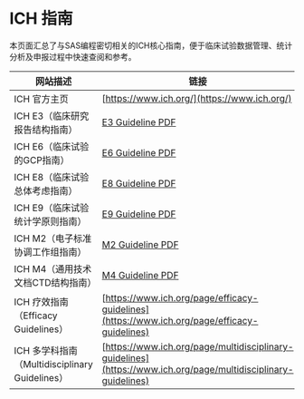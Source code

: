 # ICH 指南

本页面汇总了与SAS编程密切相关的ICH核心指南，便于临床试验数据管理、统计分析及申报过程中快速查阅和参考。

| 网站描述                                       | 链接                                                                                                           |
| ---------------------------------------------- | -------------------------------------------------------------------------------------------------------------- |
| ICH 官方主页                                   | [https://www.ich.org/](https://www.ich.org/)                                                                   |
| ICH E3（临床研究报告结构指南）                 | [E3 Guideline PDF](https://database.ich.org/sites/default/files/E3_Guideline.pdf)                              |
| ICH E6（临床试验的GCP指南）                    | [E6 Guideline PDF](https://database.ich.org/sites/default/files/E6_Guideline.pdf)                              |
| ICH E8（临床试验总体考虑指南）                 | [E8 Guideline PDF](https://database.ich.org/sites/default/files/E8_Guideline.pdf)                              |
| ICH E9（临床试验统计学原则指南）               | [E9 Guideline PDF](https://database.ich.org/sites/default/files/E9_Guideline.pdf)                              |
| ICH M2（电子标准协调工作组指南）               | [M2 Guideline PDF](https://database.ich.org/sites/default/files/M2_Guideline.pdf)                              |
| ICH M4（通用技术文档CTD结构指南）              | [M4 Guideline PDF](https://database.ich.org/sites/default/files/M4_Guideline.pdf)                              |
| ICH 疗效指南（Efficacy Guidelines）            | [https://www.ich.org/page/efficacy-guidelines](https://www.ich.org/page/efficacy-guidelines)                   |
| ICH 多学科指南（Multidisciplinary Guidelines） | [https://www.ich.org/page/multidisciplinary-guidelines](https://www.ich.org/page/multidisciplinary-guidelines) |